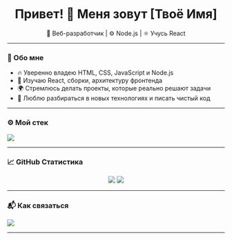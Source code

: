 <h1 align="center">Привет! 👋 Меня зовут [Твоё Имя]</h1>

<p align="center">
  🚀 Веб-разработчик | ⚙️ Node.js | ⚛️ Учусь React 
</p>

---

### 🧩 Обо мне

- 🔥 Уверенно владею HTML, CSS, JavaScript и Node.js  
- 🧠 Изучаю React, сборки, архитектуру фронтенда  
- 🌍 Стремлюсь делать проекты, которые реально решают задачи  
- 🎯 Люблю разбираться в новых технологиях и писать чистый код  

---

### ⚙️ Мой стек

<p>
  <img src="https://skillicons.dev/icons?i=html,css,js,nodejs,react,vite,webpack,git,github,vscode" />
</p>

---

### 📈 GitHub Статистика

<p align="center">
  <img src="https://github-readme-stats.vercel.app/api?username=Yakov29&show_icons=true&theme=tokyonight" />
  <img src="https://github-readme-stats.vercel.app/api/top-langs/?username=Yakov29&layout=compact&theme=tokyonight" />
</p>

---

### 📬 Как связаться

<p>
  <a href="https://t.me/zovutyakov"><img src="https://img.shields.io/badge/Telegram-2CA5E0?style=flat&logo=telegram&logoColor=white" /></a>
</p>

---

